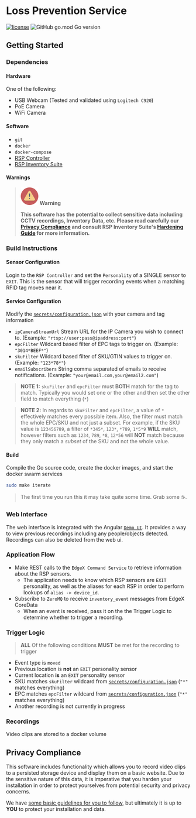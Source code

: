 # Loss Prevention Service
[![license](https://img.shields.io/badge/license-Apache%20v2.0-blue.svg)](LICENSE)
![GitHub go.mod Go version](https://img.shields.io/github/go-mod/go-version/intel/rsp-sw-toolkit-im-suite-loss-prevention-service)

## Getting Started

### Dependencies
#### Hardware
One of the following:
- USB Webcam (Tested and validated using `Logitech C920`)
- PoE Camera
- WiFi Camera

#### Software
- `git`
- `docker`
- `docker-compose`
- [RSP Controller](https://github.com/intel/rsp-sw-toolkit-installer)
- [RSP Inventory Suite](https://github.com/intel/rsp-sw-toolkit-im-suite-inventory-suite)

#### Warnings
> ![](docs/images/alert-48.png) **Warning**
> 
> **This software has the potential to collect sensitive data including
> CCTV recordings, Inventory Data, etc.
> Please read carefully our [Privacy Compliance](#privacy-compliance) 
> and consult RSP Inventory Suite's
> [Hardening Guide](https://github.com/intel/rsp-sw-toolkit-im-suite-inventory-suite#hardening-your-installation)
> for more information.**

### Build Instructions

#### Sensor Configuration
Login to the `RSP Controller` and set the `Personality` of a SINGLE sensor to `EXIT`. This is the sensor that will trigger recording events when a matching RFID tag moves near it.

#### Service Configuration
Modify the [`secrets/configuration.json`](secrets/configuration.json) with your camera and tag information

- `ipCameraStreamUrl` Stream URL for the IP Camera you wish to connect to. (Example: `"rtsp://user:pass@ipaddress:port"`)
- `epcFilter` Wildcard based filter of EPC tags to trigger on. (Example: `"3014*BEEF*"`)
- `skuFilter` Wildcard based filter of SKU/GTIN values to trigger on. (Example: `"123*78*"`)
- `emailSubscribers` String comma separated of emails to receive notifications. (Example: `"your@email.com,your@email2.com"`)

> **NOTE 1:** `skuFilter` and `epcFilter` must **BOTH** match for the tag to match. Typically you would set one or the other and then set the other field to match everything (`*`)

> **NOTE 2:** In regards to `skuFilter` and `epcFilter`, a value of `*` effectively matches every possible item. Also, the filter must match the whole EPC/SKU and not just a subset. For example, if the SKU value is `123456789`, a filter of `*345*`, `123*`, `*789`, `1*5*9` **WILL** match, however filters such as `1234`, `789`, `*8`, `12*56` will **NOT** match because they only match a *subset* of the SKU and not the whole value.

#### Build
Compile the Go source code, create the docker images, and start the docker swarm services

```bash
sudo make iterate
```

> The first time you run this it may take quite some time. Grab some :coffee:.


### Web Interface
The web interface is integrated with the Angular [`Demo UI`](http://localhost:4200/loss-prevention). It provides a way to view previous recordings including any people/objects detected. Recordings can also be deleted from the web ui.

### Application Flow
- Make REST calls to the `EdgeX Command Service` to retrieve information about the RSP sensors. 
  - The application needs to know which RSP sensors are `EXIT` personality, as well as the aliases for each RSP in order to perform lookups of `alias -> device_id`.   
- Subscribe to `ZeroMQ` to receive `inventory_event` messages from EdgeX CoreData
  - When an event is received, pass it on the the Trigger Logic to determine whether to trigger a recording.

### Trigger Logic
> **ALL** Of the following conditions **MUST** be met for the recording to trigger
- Event type is `moved`
- Previous location is **not** an `EXIT` personality sensor
- Current location **is** an `EXIT` personality sensor
- SKU matches `skuFilter` wildcard from [`secrets/configuration.json`](secrets/configuration.json) (`"*"` matches everything)
- EPC matches `epcFilter` wildcard from [`secrets/configuration.json`](secrets/configuration.json) (`"*"` matches everything)
- Another recording is not currently in progress

### Recordings
Video clips are stored to a docker volume

## Privacy Compliance
This software includes functionality which allows you to record video clips
to a persisted storage device and display them on a basic website. Due to the sensitive nature of
this data, it is imperative that you harden your installation in order
to protect yourselves from potential security and privacy concerns.

We have [some basic guidelines for you to follow](https://github.com/intel/rsp-sw-toolkit-im-suite-inventory-suite#hardening-your-installation), but ultimately it is up to **YOU** 
to protect your installation and data.
